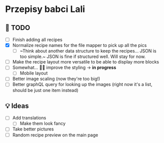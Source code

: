 # Przepisy babci Lali

## 🚀 TODO

- [ ] Finish adding all recipes
- [x] Normalize recipe names for the file mapper to pick up all the pics
  - [ ] ~Think about another data structure to keep the recipes... JSON is too simple.~ JSON is fine if structured well. Will stay for now.
- [ ] Make the recipe layout more versatile to be able to display more blocks
- [ ] Somewhat... 🤷‍♀️ improve the styling -> **in progress**
  - [ ] Mobile layout
- [ ] Better image scaling (now they're too big!)
- [ ] Better graphQL query for looking up the images (right now it's a list, should be just one item instead)

## 💡 Ideas

- [ ] Add translations
  - [ ] Make them look fancy
- [ ] Take better pictures
- [ ] Random recipe preview on the main page
